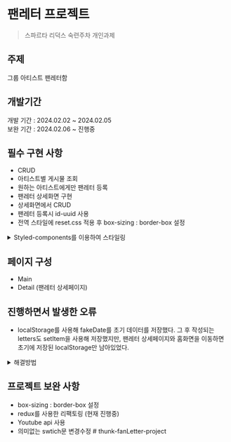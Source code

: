 # 팬레터 프로젝트

> 스파르타 리덕스 숙련주차 개인과제

## 주제

그룹 아티스트 팬레터함

## 개발기간

개발 기간 : 2024.02.02 ~ 2024.02.05<br>
보완 기간 : 2024.02.06 ~ 진행중

## 필수 구현 사항

- CRUD
- 아티스트별 게시물 조회
- 원하는 아티스트에게만 팬레터 등록
- 팬레터 상세화면 구현
- 상세화면에서 CRUD
- 팬레터 등록시 id-uuid 사용
- 전역 스타일에 reset.css 적용 후 box-sizing : border-box 설정
<details><summary>Styled-components를 이용하여 스타일링
</summary>

_인라인 스타일링, css 파일을 이용한 스타일링방식 지양_
_스타일링이 들어간 경우는 styled-components화_
_아티스트 선택탭에 props를 넘겨 조건부 스타일링 적용_

</details>

## 페이지 구성

- Main
- Detail (팬레터 상세페이지)

## 진행하면서 발생한 오류

- localStorage를 사용해 fakeDate를 초기 데이터를 저장했다. 그 후 작성되는 letters도 setItem을 사용해 저장했지만, 팬레터 상세페이지와 홈화면을 이동하면 초기에 저장된 localStorage만 남아있었다.
<details><summary>해결방법</summary>

* const [letters, setLetters] = useState(
JSON.parse(localStorage.getItem("letters")) ?? [...fakeData]
);\*
</details>

## 프로젝트 보완 사항

- box-sizing : border-box 설정
- redux를 사용한 리팩토링 (현재 진행중)
- Youtube api 사용
- 의미없는 swtich문 변경수정
#   t h u n k - f a n L e t t e r - p r o j e c t  
 
